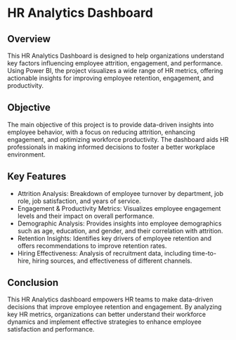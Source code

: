 # HR Analytics Dashboard

## Overview
This HR Analytics Dashboard is designed to help organizations understand key factors influencing employee attrition, engagement, and performance. Using Power BI, the project visualizes a wide range of HR metrics, offering actionable insights for improving employee retention, engagement, and productivity.

## Objective
The main objective of this project is to provide data-driven insights into employee behavior, with a focus on reducing attrition, enhancing engagement, and optimizing workforce productivity. The dashboard aids HR professionals in making informed decisions to foster a better workplace environment.

## Key Features
- Attrition Analysis: Breakdown of employee turnover by department, job role, job satisfaction, and years of service.
- Engagement & Productivity Metrics: Visualizes employee engagement levels and their impact on overall performance.
- Demographic Analysis: Provides insights into employee demographics such as age, education, and gender, and their correlation with attrition.
- Retention Insights: Identifies key drivers of employee retention and offers recommendations to improve retention rates.
- Hiring Effectiveness: Analysis of recruitment data, including time-to-hire, hiring sources, and effectiveness of different channels.

## Conclusion
This HR Analytics dashboard empowers HR teams to make data-driven decisions that improve employee retention and engagement. By analyzing key HR metrics, organizations can better understand their workforce dynamics and implement effective strategies to enhance employee satisfaction and performance.


